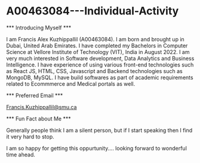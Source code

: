 # A00463084---Individual-Activity

*** Introducing Myself ***

I am Francis Alex Kuzhippallil (A00463084). I am born and brought up in Dubai, United Arab Emirates. I have completed my Bachelors in Computer Science at Vellore Institute of Technology (VIT), India in August 2022. I am very much interested in Software development, Data Analytics and Business Intelligence. I have experience of using various front-end technologies such as React JS, HTML, CSS, Javascript and Backend technologies such as MongoDB, MySQL. I have build softwares as part of academic requirements related to Ecommmerce and Medical portals as well.

*** Preferred Email ***

Francis.Kuzhippallil@smu.ca


*** Fun Fact about Me ***

Generally people think I am a silent person, but if I start speaking then I find it very hard to stop.

I am so happy for getting this oppurtunity.... looking forward to wonderful time ahead.
